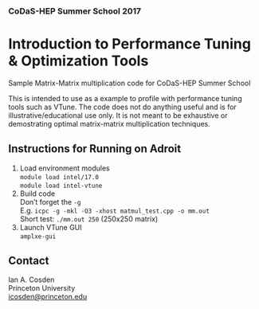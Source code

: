 ### CoDaS-HEP Summer School 2017
# Introduction to Performance Tuning & Optimization Tools


Sample Matrix-Matrix multiplication code for CoDaS-HEP Summer School

This is intended to use as a example to profile with performance tuning tools such as VTune.  The code does not do anything useful and is for illustrative/educational use only.  It is not meant to be exhaustive or demostrating optimal matrix-matrix multiplication techniques.

## Instructions for Running on Adroit

1. Load environment modules  
`module load intel/17.0`  
`module load intel-vtune`
1. Build code  
  Don’t forget the `-g`  
  E.g. `icpc -g -mkl -O3 -xhost matmul_test.cpp -o mm.out`   
  Short test: `./mm.out 250` (250x250 matrix)   
1. Launch VTune GUI  
`amplxe-gui`


## Contact
Ian A. Cosden  
Princeton University  
icosden@princeton.edu

  

